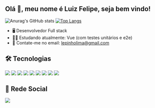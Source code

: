 ## Olá 👦, meu nome é Luiz Felipe, seja bem vindo!


![Anurag's GitHub stats](https://github-readme-stats.vercel.app/api?username=luizflm&show_icons=true&theme=tokyonight&card_width=390px&line_height=20)
[![Top Langs](https://github-readme-stats.vercel.app/api/top-langs/?username=luizflm&layout=compact&card_width=390px&line_height=20&theme=tokyonight)](https://github.com/luizflm/github-readme-stats)

- 🖥️ Desenvolvedor Full stack
- 👨‍🎓 Estudando atualmente: Vue (com testes unitários e e2e)
- 📧 Contate-me no email: lepinholima@gmail.com

<h2>🛠️ Tecnologias</h2>
<div style="display:inline-block">
  <img src="https://img.shields.io/badge/PHP-777BB4?style=for-the-badge&logo=php&logoColor=white">
  <img src="https://img.shields.io/badge/Laravel-FF2D20?style=for-the-badge&logo=laravel&logoColor=white">
  <img src="https://img.shields.io/badge/Vue.js-35495E?style=for-the-badge&logo=vuedotjs&logoColor=4FC08D">
  <img src="https://img.shields.io/badge/livewire-4e56a6?style=for-the-badge&logo=livewire&logoColor=white">
  <img src="https://img.shields.io/badge/PostgreSQL-316192?style=for-the-badge&logo=postgresql&logoColor=white">
  <img src="https://img.shields.io/badge/MySQL-00000F?style=for-the-badge&logo=mysql&logoColor=white">
  <img src="https://img.shields.io/badge/JavaScript-F7DF1E?style=for-the-badge&logo=javascript&logoColor=black">
  <img src="https://img.shields.io/badge/HTML5-E34F26?style=for-the-badge&logo=html5&logoColor=white">
  <img src="https://img.shields.io/badge/CSS3-1572B6?style=for-the-badge&logo=css3&logoColor=white">
 </div>
 

 <h2>👦 Rede Social</h2>
 <div style="display:inline-block">
  <a href="https://www.linkedin.com/in/luiz-felipe-de-lima/" target="_blank">
     <img src="https://img.shields.io/badge/LinkedIn-0077B5?style=for-the-badge&logo=linkedin&logoColor=white">
  </a>
 </div>
  
